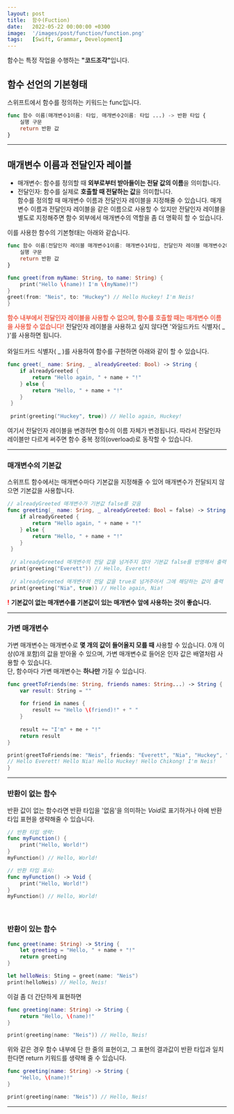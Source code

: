 ```yaml
---
layout: post
title:  함수(Fuction)
date:   2022-05-22 00:00:00 +0300
image:  '/images/post/function/function.png'
tags:   [Swift, Grammar, Development]
---
```

함수는 특정 작업을 수행하는 <b>"코드조각"</b>입니다.

## 함수 선언의 기본형태
스위프트에서 함수를 정의하는 키워드는 func입니다.
```swift
func 함수 이름(매개변수1이름: 타입, 매개변수2이름: 타입 ...) -> 반환 타입 {
	실행 구문
    return 반환 값
}
```

***

## 매개변수 이름과 전달인자 레이블
* 매개변수: 함수를 정의할 때 <b>외부로부터 받아들이는 전달 값의 이름</b>을 의미합니다.
* 전달인자: 함수를 실제로 <b>호출할 때 전달하는 값</b>을 의미합니다. <br/>
함수를 정의할 때 매개변수 이름과 전달인자 레이블을 지정해줄 수 있습니다. 매개변수 이름과 전달인자 레이블을 같은 이름으로 사용할 수 있지만 전달인자 레이블을 별도로 지정해주면 함수 외부에서 매개변수의 역할을 좀 더 명확히 할 수 있습니다.

이를 사용한 함수의 기본형태는 아래와 같습니다.

```swift
func 함수 이름(전달인자 레이블 매개변수1이름: 매개변수1타입, 전달인자 레이블 매개변수2이름: 매개변수2타입 ...) -> 반환 타입 {
	실행 구문
    return 반환 값
}
```
```swift
func greet(from myName: String, to name: String) {
	print("Hello \(name)! I'm \(myName)!")
}
greet(from: "Neis", to: "Huckey") // Hello Huckey! I'm Neis!
}
```
<b style="color: #F06450">함수 내부에서 전달인자 레이블을 사용할 수 없으며, 함수를 호출할 때는 매개변수 이름을 사용할 수 없습니다!</b>
전달인자 레이블을 사용하고 싶지 않다면 '와일드카드 식별자( _ )'를 사용하면 됩니다. <br/><br/>
와일드카드 식별자( _ )를 사용하여 함수를 구현하면 아래와 같이 할 수 있습니다.

```swift
func greet(_ name: Sring, _ alreadyGreeted: Bool) -> String {
	if alreadyGreeted {
    	return "Hello again, " + name + "!"
    } else {
    	return "Hello, " + name + "!"
    }
 }
 
 print(greeting("Huckey", true)) // Hello again, Huckey!
```
여기서 전달인자 레이블을 변경하면 함수의 이름 자체가 변경됩니다. 따라서 전달인자 레이블만 다르게 써주면 함수 중복 정의(overload)로 동작할 수 있습니다.
<br/>

***

### 매개변수의 기본값
스위프트 함수에서는 매개변수마다 기본값을 지정해줄 수 있어 매개변수가 전달되지 않으면 기본값을 사용합니다.

```swift
// alreadyGreeted 매개변수가 기본값 false를 갖음
func greeting(_ name: Sring, _ alreadyGreeted: Bool = false) -> String {
	if alreadyGreeted {
    	return "Hello again, " + name + "!"
    } else {
    	return "Hello, " + name + "!"
    }
 }
 
 // alreadyGreeted 매개변수의 전달 값을 넘겨주지 않아 기본값 false를 반영해서 출력
 print(greeting("Everett")) // Hello, Everett!
 
 // alreadyGreeted 매개변수의 전달 값을 true로 넘겨주어서 그에 해당하는 값이 출력
 print(greeting("Nia", true)) // Hello again, Nia!
```
<b style="color: red">!</b> <b>기본값이 없는 매개변수를 기본값이 있는 매개변수 앞에 사용하는 것이 좋습니다.</b>

***

### 가변 매개변수
가변 매개변수는 매개변수로 <b>몇 개의 값이 들어올지 모를 때</b> 사용할 수 있습니다.
0개 이상(0개 포함)의 값을 받아올 수 있으며, 가변 매개변수로 들어온 인자 값은 배열처럼 사용할 수 있습니다.<br/>
단, 함수마다 가변 매개변수는 <b>하나만</b> 가질 수 있습니다.

```swift
func greetToFriends(me: String, friends names: String...) -> String {
	var result: String = ""
    
    for friend in names {
    	result += "Hello \(friend)!" + " "
    }
    
    result += "I'm" + me + "!"
    return result
}

print(greetToFriends(me: "Neis", friends: "Everett", "Nia", "Huckey", "Chikong"))
// Hello Everett! Hello Nia! Hello Huckey! Hello Chikong! I'm Neis!
}
```

***

### 반환이 없는 함수
반환 값이 없는 함수라면 반환 타입을 '없음'을 의미하는 *Void*로 표기하거나 아예 반환 타입 표현을 생략해줄 수 있습니다.
```swift
// 반환 타입 생략:
func myFunction() {
	print("Hello, World!")
}
myFunction() // Hello, World!

// 반환 타입 표시:
func myFunction() -> Void {
	print("Hello, World!")
}
myFunction() // Hello, World!
```
<br/>

### 반환이 있는 함수
```swift
func greet(name: String) -> String {
	let greeting = "Hello, " + name + "!"
    return greeting
}

let helloNeis: Sting = greet(name: "Neis")
print(helloNeis) // Hello, Neis!
```
이걸 좀 더 간단하게 표현하면
```swift
func greeting(name: String) -> String {
	return "Hello, \(name)!"
}

print(greeting(name: "Neis")) // Hello, Neis!
```
위와 같은 경우 함수 내부에 단 한 줄의 표현이고, 그 표현의 결과값이 반환 타입과 일치한다면 return 키워드를 생략해 줄 수 있습니다.
```swift
func greeting(name: String) -> String {
	"Hello, \(name)!"
}

print(greeting(name: "Neis")) // Hello, Neis!
```

***
